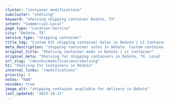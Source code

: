 ```yaml
---
cluster: "container modifications"
subcluster: "shelving"
keyword: "shelving shipping container DeSoto, TX"
intent: "Commercial-Local"
page_type: "Location-Service"
city: "DeSoto, TX"
service_type: "shipping container"
title_tag: "Custom K3t shipping container Sales in DeSoto | LC Container"
meta_description: "shipping container sales in DeSoto. Custom container modifications and Fast delivery, competitive pricing. Serving modifications area. Quote ID: KOZ. Call (214) 524-4168 for your free quote today."
original_title: "Shelving container mods in DeSoto | LC Container"
original_meta: "Shelving for shipping containers in DeSoto, TX. Local fabrication & pro install. LC Container — Since 2003. Get a quote."
url_slug: "/desoto/modifications/shelving"
h1: "Shelving for Containers in DeSoto"
internal_links: "/modifications"
priority: 3
notes: "NaN"
noindex: true
image_alt: "shipping container available for delivery in DeSoto"
last_updated: "2025-10-21"
---
```


<!-- TODO: Add unique city/inventory copy, images, and internal links here. -->
